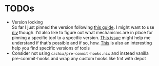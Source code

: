 # TODOs

- Version locking<br/>
  So far I just pinned the version following [this guide](https://nix.dev/tutorials/towards-reproducibility-pinning-nixpkgs). I might want to use [niv](https://github.com/nmattia/niv) though. I'd also like to figure out what mechanisms are in place for pinning a specific tool to a specific version. [This issue](https://github.com/NixOS/nixpkgs/issues/93327) might help me understand if that's possible and if so, how.
  [This](https://lazamar.co.uk/nix-versions/) is also an interesting help you find specific versions of tools
- Consider not using `cachix/pre-commit-hooks.nix` and instead vanilla pre-commit-hooks and wrap any custom hooks like fmt with depot
